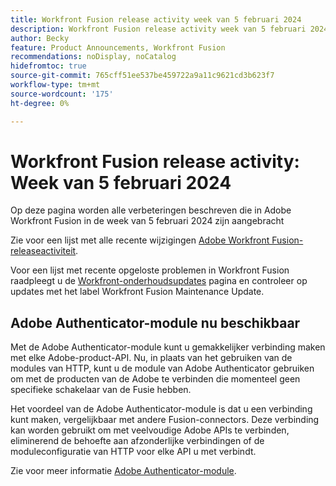 ```yaml
---
title: Workfront Fusion release activity week van 5 februari 2024
description: Workfront Fusion release activity week van 5 februari 2024
author: Becky
feature: Product Announcements, Workfront Fusion
recommendations: noDisplay, noCatalog
hidefromtoc: true
source-git-commit: 765cff51ee537be459722a9a11c9621cd3b623f7
workflow-type: tm+mt
source-wordcount: '175'
ht-degree: 0%

---
```


# Workfront Fusion release activity: Week van 5 februari 2024

Op deze pagina worden alle verbeteringen beschreven die in Adobe Workfront Fusion in de week van 5 februari 2024 zijn aangebracht

Zie voor een lijst met alle recente wijzigingen [Adobe Workfront Fusion-releaseactiviteit](../../../product-announcements/product-releases/fusion-release-activity/fusion-release-activity.md).

Voor een lijst met recente opgeloste problemen in Workfront Fusion raadpleegt u de [Workfront-onderhoudsupdates](https://experienceleague.adobe.com/docs/workfront-known-issues/releases/current-updates.html) pagina en controleer op updates met het label Workfront Fusion Maintenance Update.

## Adobe Authenticator-module nu beschikbaar

Met de Adobe Authenticator-module kunt u gemakkelijker verbinding maken met elke Adobe-product-API. Nu, in plaats van het gebruiken van de modules van HTTP, kunt u de module van Adobe Authenticator gebruiken om met de producten van de Adobe te verbinden die momenteel geen specifieke schakelaar van de Fusie hebben.

Het voordeel van de Adobe Authenticator-module is dat u een verbinding kunt maken, vergelijkbaar met andere Fusion-connectors. Deze verbinding kan worden gebruikt om met veelvoudige Adobe APIs te verbinden, eliminerend de behoefte aan afzonderlijke verbindingen of de moduleconfiguratie van HTTP voor elke API u met verbindt.

Zie voor meer informatie [Adobe Authenticator-module](/help/quicksilver/workfront-fusion/apps-and-their-modules/adobe-authenticator-modules.md).

